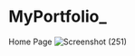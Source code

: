 ﻿# MyPortfolio_
Home Page
![Screenshot (251)](https://github.com/user-attachments/assets/1c9447c9-113b-43ba-a523-9b8cd4034b6f)
